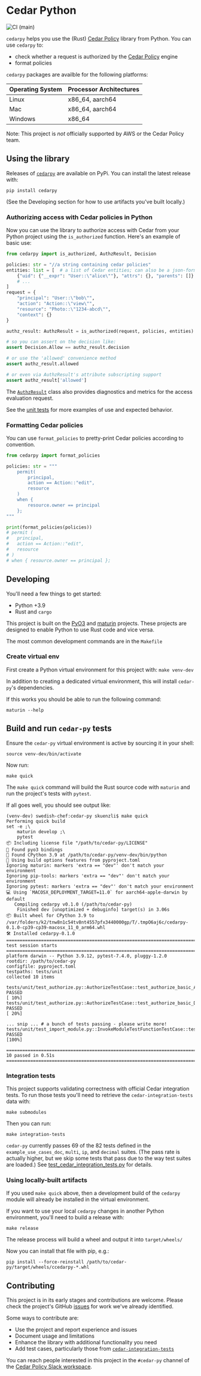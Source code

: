 # Cedar Python
![CI (main)](https://github.com/k9securityio/cedar-py/actions/workflows/CI.yml/badge.svg?branch=main)

`cedarpy` helps you use the (Rust) [Cedar Policy](https://github.com/cedar-policy/cedar/tree/main) library from Python. You can use `cedarpy` to:
* check whether a request is authorized by the [Cedar Policy](https://www.cedarpolicy.com) engine
* format policies

`cedarpy` packages are availble for the following platforms:
<table>
<thead><tr><th>Operating System</th><th>Processor Architectures</th></tr></thead>
<tbody>
    <tr><td>Linux</td><td>x86_64, aarch64</td></tr>
    <tr><td>Mac</td><td>x86_64, aarch64</td></tr>
    <tr><td>Windows</td><td>x86_64</td></tr>
</tbody>
</table>

Note: This project is _not_ officially supported by AWS or the Cedar Policy team.

## Using the library
Releases of [`cedarpy`](https://pypi.org/project/cedarpy/) are available on PyPi.  You can install the latest release with:
```shell
pip install cedarpy
```

(See the Developing section for how to use artifacts you've built locally.)

### Authorizing access with Cedar policies in Python
Now you can use the library to authorize access with Cedar from your Python project using the `is_authorized` function.  Here's an example of basic use:

```python
from cedarpy import is_authorized, AuthzResult, Decision

policies: str = "//a string containing cedar policies"
entities: list = [  # a list of Cedar entities; can also be a json-formatted string of Cedar entities
    {"uid": {"__expr": "User::\"alice\""}, "attrs": {}, "parents": []}
    # ...
]
request = {
    "principal": "User::\"bob\"",
    "action": "Action::\"view\"",
    "resource": "Photo::\"1234-abcd\"",
    "context": {}
}

authz_result: AuthzResult = is_authorized(request, policies, entities)

# so you can assert on the decision like:
assert Decision.Allow == authz_result.decision

# or use the 'allowed' convenience method 
assert authz_result.allowed

# or even via AuthzResult's attribute subscripting support 
assert authz_result['allowed']

```
The [`AuthzResult`](cedarpy/__init__.py) class also provides diagnostics and metrics for the access evaluation request. 

See the [unit tests](tests/unit) for more examples of use and expected behavior.

### Formatting Cedar policies

You can use `format_policies` to pretty-print Cedar policies according to
convention.

```python
from cedarpy import format_policies

policies: str = """
    permit(
        principal,
        action == Action::"edit",
        resource
    )
    when {
        resource.owner == principal
    };
"""

print(format_policies(policies))
# permit (
#   principal,
#   action == Action::"edit",
#   resource
# )
# when { resource.owner == principal };
```

## Developing


You'll need a few things to get started:

* Python +3.9
* Rust and `cargo`

This project is built on the [PyO3](https://docs.rs/pyo3/latest/pyo3/index.html) and [maturin](https://www.maturin.rs/index.html) projects.  These projects are designed to enable Python to use Rust code and vice versa.

The most common development commands are in the `Makefile`

### Create virtual env

First create a Python virtual environment for this project with:
`make venv-dev`

In addition to creating a dedicated virtual environment, this will install `cedar-py`'s dependencies.

If this works you should be able to run the following command:
``` shell
maturin --help
```

## Build and run `cedar-py` tests

Ensure the `cedar-py` virtual environment is active by sourcing it in your shell:

```shell
source venv-dev/bin/activate
```

Now run:
```shell
make quick
```

The `make quick` command will build the Rust source code with `maturin` and run the project's tests with `pytest`.

If all goes well, you should see output like:
```shell
(venv-dev) swedish-chef:cedar-py skuenzli$ make quick
Performing quick build
set -e ;\
	maturin develop ;\
	pytest
📦 Including license file "/path/to/cedar-py/LICENSE"
🔗 Found pyo3 bindings
🐍 Found CPython 3.9 at /path/to/cedar-py/venv-dev/bin/python
📡 Using build options features from pyproject.toml
Ignoring maturin: markers 'extra == "dev"' don't match your environment
Ignoring pip-tools: markers 'extra == "dev"' don't match your environment
Ignoring pytest: markers 'extra == "dev"' don't match your environment
💻 Using `MACOSX_DEPLOYMENT_TARGET=11.0` for aarch64-apple-darwin by default
   Compiling cedarpy v0.1.0 (/path/to/cedar-py)
    Finished dev [unoptimized + debuginfo] target(s) in 3.06s
📦 Built wheel for CPython 3.9 to /var/folders/k2/tnw8n1c54tv8nt4557pfx3440000gp/T/.tmpO6aj6c/cedarpy-0.1.0-cp39-cp39-macosx_11_0_arm64.whl
🛠 Installed cedarpy-0.1.0
================================================================================================ test session starts ================================================================================================
platform darwin -- Python 3.9.12, pytest-7.4.0, pluggy-1.2.0
rootdir: /path/to/cedar-py
configfile: pyproject.toml
testpaths: tests/unit
collected 10 items

tests/unit/test_authorize.py::AuthorizeTestCase::test_authorize_basic_ALLOW PASSED                                                                                                                            [ 10%]
tests/unit/test_authorize.py::AuthorizeTestCase::test_authorize_basic_DENY PASSED                                                                                                                             [ 20%]

... snip ... # a bunch of tests passing - please write more!
tests/unit/test_import_module.py::InvokeModuleTestFunctionTestCase::test_invoke_parse_test_policy PASSED                                                                                                      [100%]

================================================================================================ 10 passed in 0.51s =================================================================================================
```

### Integration tests
This project supports validating correctness with official Cedar integration tests. To run those tests you'll need to retrieve the `cedar-integration-tests` data with:

```shell
make submodules
```

Then you can run:
```shell
make integration-tests
```

`cedar-py` currently passes 69 of the 82 tests defined in the `example_use_cases_doc`, `multi`, `ip`, and `decimal` suites. (The pass rate is actually higher, but we skip some tests that pass due to the way test suites are loaded.)  See [test_cedar_integration_tests.py](tests/integration/test_cedar_integration_tests.py) for details.

### Using locally-built artifacts

If you used `make quick` above, then a development build of the `cedarpy` module will already be installed in the virtual environment. 

If you want to use your local `cedarpy` changes in another Python environment, you'll need to build a release with:

```shell
make release
```

The release process will build a wheel and output it into `target/wheels/`

Now you can install that file with pip, e.g.:
```shell
pip install --force-reinstall /path/to/cedar-py/target/wheels/ccedarpy-*.whl
```


## Contributing

This project is in its early stages and contributions are welcome. Please check the project's GitHub [issues](https://github.com/k9securityio/cedar-py/issues) for work we've already identified.

Some ways to contribute are:
* Use the project and report experience and issues
* Document usage and limitations
* Enhance the library with additional functionality you need
* Add test cases, particularly those from [`cedar-integration-tests`](https://github.com/k9securityio/cedar-py/issues/3)

You can reach people interested in this project in the `#cedar-py` channel of the [Cedar Policy Slack workspace](https://communityinviter.com/apps/cedar-policy/cedar-policy-language).
